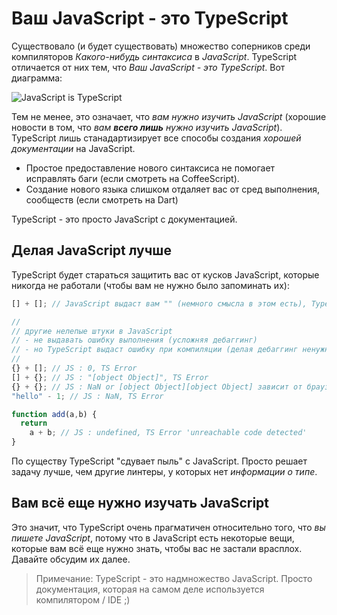 # Ваш JavaScript - это TypeScript

Существовало (и будет существовать) множество соперников среди компиляторов *Какого-нибудь синтаксиса* в *JavaScript*. TypeScript отличается от них тем, что *Ваш JavaScript - это TypeScript*. Вот диаграмма:

![JavaScript is TypeScript](https://raw.githubusercontent.com/basarat/typescript-book/master/images/venn.png)

Тем не менее, это означает, что *вам нужно изучить JavaScript* (хорошие новости в том, что *вам **всего лишь** нужно изучить JavaScript*). TypeScript лишь станадартизирует все способы создания *хорошей документации* на JavaScript.

* Простое предоставление нового синтаксиса не помогает исправлять баги (если смотреть на CoffeeScript).
* Создание нового языка слишком отдаляет вас от сред выполнения, сообществ (если смотреть на Dart)

TypeScript - это просто JavaScript с документацией.

## Делая JavaScript лучше

TypeScript будет стараться защитить вас от кусков JavaScript, которые никогда не работали (чтобы вам не нужно было запоминать их):

```ts
[] + []; // JavaScript выдаст вам "" (немного смысла в этом есть), TypeScript выдаст ошибку

//
// другие нелепые штуки в JavaScript
// - не выдавать ошибку выполнения (усложняя дебаггинг)
// - но TypeScript выдаст ошибку при компиляции (делая дебаггинг ненужным)
//
{} + []; // JS : 0, TS Error
[] + {}; // JS : "[object Object]", TS Error
{} + {}; // JS : NaN or [object Object][object Object] зависит от браузера, TS Error
"hello" - 1; // JS : NaN, TS Error

function add(a,b) {
  return
    a + b; // JS : undefined, TS Error 'unreachable code detected'
}
```

По существу TypeScript "сдувает пыль" с JavaScript. Просто решает задачу лучше, чем другие линтеры, у которых нет *информации о типе*.

## Вам всё еще нужно изучать JavaScript

Это значит, что TypeScript очень прагматичен относительно того, что *вы пишете JavaScript*, потому что в JavaScript есть некоторые вещи, которые вам всё еще нужно знать, чтобы вас не застали врасплох. Давайте обсудим их далее.

> Примечание: TypeScript - это надмножество JavaScript. Просто документация, которая на самом деле используется компилятором / IDE ;)
